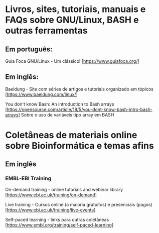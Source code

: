 # Livros, sites, tutoriais, manuais e FAQs sobre GNU/Linux, BASH e outras ferramentas

## Em português:
Guia Foca GNU/Linux - Um clássico! 
[https://www.guiafoca.org/]


## Em inglês:
Baeldung - Site com séries de artigos e tutoriais organizado em tópicos 
[https://www.baeldung.com/linux/]


You don't know Bash: An introduction to Bash arrays 
[https://opensource.com/article/18/5/you-dont-know-bash-intro-bash-arrays]
 Sobre o uso de variáveis tipo array em BASH



# Coletâneas de materiais online sobre Bioinformática e temas afins

## Em inglês

### EMBL-EBI Training

On-demand training - online tutorials and webinar library
[https://www.ebi.ac.uk/training/on-demand]


Live training - Cursos online (a maioria gratuitos) e presenciais (pagos)
[https://www.ebi.ac.uk/training/live-events]


Self-paced learning - links para outras coletâneas
[https://www.embl.org/training/self-paced-learning]
